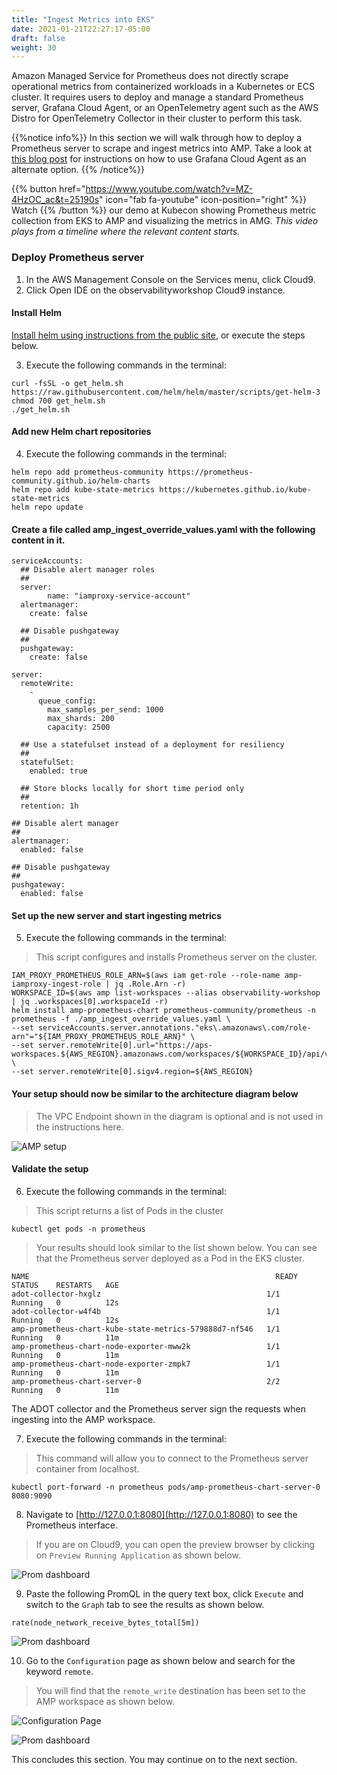 ```yaml
---
title: "Ingest Metrics into EKS"
date: 2021-01-21T22:27:17-05:00
draft: false
weight: 30
---
```

Amazon Managed Service for Prometheus does not directly scrape operational metrics from containerized workloads in a Kubernetes or ECS cluster. It requires users to deploy and manage a standard Prometheus server, Grafana Cloud Agent, or an OpenTelemetry agent such as the AWS Distro for OpenTelemetry Collector in their cluster to perform this task.

{{%notice info%}}
In this section we will walk through how to deploy a Prometheus server to scrape and ingest metrics into AMP. Take a look at [this blog post](https://aws.amazon.com/blogs/opensource/configuring-grafana-cloud-agent-for-amazon-managed-service-for-prometheus/) for instructions on how to use Grafana Cloud Agent as an alternate option.
{{% /notice%}}


{{% button href="https://www.youtube.com/watch?v=MZ-4HzOC_ac&t=25190s" icon="fab fa-youtube" icon-position="right"  %}} Watch {{% /button %}} our demo at Kubecon showing Prometheus metric collection from EKS to AMP and visualizing the metrics in AMG. _This video plays from a timeline where the relevant content starts._

### Deploy Prometheus server
1. In the AWS Management Console on the Services menu, click Cloud9.
2. Click Open IDE on the observabilityworkshop Cloud9 instance.

#### Install Helm
[Install helm using instructions from the public site](https://helm.sh/docs/intro/install/), or execute the steps below.

3. Execute the following commands in the terminal:

```
curl -fsSL -o get_helm.sh https://raw.githubusercontent.com/helm/helm/master/scripts/get-helm-3
chmod 700 get_helm.sh
./get_helm.sh
```
#### Add new Helm chart repositories

4. Execute the following commands in the terminal:

```
helm repo add prometheus-community https://prometheus-community.github.io/helm-charts
helm repo add kube-state-metrics https://kubernetes.github.io/kube-state-metrics
helm repo update
```
#### Create a file called amp_ingest_override_values.yaml with the following content in it.

```
serviceAccounts:
  ## Disable alert manager roles
  ##
  server:
        name: "iamproxy-service-account"
  alertmanager:
    create: false

  ## Disable pushgateway
  ##
  pushgateway:
    create: false

server:
  remoteWrite:
    -
      queue_config:
        max_samples_per_send: 1000
        max_shards: 200
        capacity: 2500

  ## Use a statefulset instead of a deployment for resiliency
  ##
  statefulSet:
    enabled: true

  ## Store blocks locally for short time period only
  ##
  retention: 1h
  
## Disable alert manager
##
alertmanager:
  enabled: false

## Disable pushgateway
##
pushgateway:
  enabled: false
```


#### Set up the new server and start ingesting metrics 

5. Execute the following commands in the terminal:

>This script configures and installs Prometheus server on the cluster.

```
IAM_PROXY_PROMETHEUS_ROLE_ARN=$(aws iam get-role --role-name amp-iamproxy-ingest-role | jq .Role.Arn -r)
WORKSPACE_ID=$(aws amp list-workspaces --alias observability-workshop | jq .workspaces[0].workspaceId -r)
helm install amp-prometheus-chart prometheus-community/prometheus -n prometheus -f ./amp_ingest_override_values.yaml \
--set serviceAccounts.server.annotations."eks\.amazonaws\.com/role-arn"="${IAM_PROXY_PROMETHEUS_ROLE_ARN}" \
--set server.remoteWrite[0].url="https://aps-workspaces.${AWS_REGION}.amazonaws.com/workspaces/${WORKSPACE_ID}/api/v1/remote_write" \
--set server.remoteWrite[0].sigv4.region=${AWS_REGION}
```

#### Your setup should now be similar to the architecture diagram below

> The VPC Endpoint shown in the diagram is optional and is not used in the instructions here.

![AMP setup](/images/amp/amp5.png)

#### Validate the setup

6. Execute the following commands in the terminal:
>This script returns a list of Pods in the cluster

```
kubectl get pods -n prometheus
```

> Your results should look similar to the list shown below. You can see that the Prometheus server deployed as a Pod in the EKS cluster.

```
NAME                                                       READY   STATUS    RESTARTS   AGE
adot-collector-hxglz                                     1/1     Running   0          12s
adot-collector-w4f4b                                     1/1     Running   0          12s
amp-prometheus-chart-kube-state-metrics-579888d7-nf546   1/1     Running   0          11m
amp-prometheus-chart-node-exporter-mww2k                 1/1     Running   0          11m
amp-prometheus-chart-node-exporter-zmpk7                 1/1     Running   0          11m
amp-prometheus-chart-server-0                            2/2     Running   0          11m
```

The ADOT collector and the Prometheus server sign the requests when ingesting into the AMP workspace. 

7. Execute the following commands in the terminal:

> This command will allow you to connect to the Prometheus server container from localhost.

```
kubectl port-forward -n prometheus pods/amp-prometheus-chart-server-0 8080:9090
```

8. Navigate to [http://127.0.0.1:8080](http://127.0.0.1:8080) to see the Prometheus interface. 

> If you are on Cloud9, you can open the preview browser by clicking on `Preview Running Application` as shown below.

![Prom dashboard](/images/amp/amp9.png)

9. Paste the following PromQL in the query text box, click `Execute` and switch to the `Graph` tab to see the results as shown below.

```
rate(node_network_receive_bytes_total[5m])
```

![Prom dashboard](/images/amp/amp6.png)

10. Go to the `Configuration` page as shown below and search for the keyword `remote`.  

> You will find that the `remote_write` destination has been set to the AMP workspace as shown below. 

![Configuration Page](/images/amp/amp10.png)


![Prom dashboard](/images/amp/amp7.png)

This concludes this section. You may continue on to the next section.
